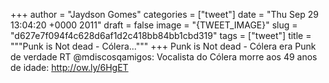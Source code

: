 
+++
author = "Jaydson Gomes"
categories = ["tweet"]
date = "Thu Sep 29 13:04:20 +0000 2011"
draft = false
image = "{TWEET_IMAGE}"
slug = "d627e7f094f4c628d6af1d2c418bb84bb1cbd319"
tags = ["tweet"]
title = """Punk is Not dead - Cólera..."""
+++
Punk is Not dead - Cólera era Punk de verdade RT @mdiscosqamigos: Vocalista do Cólera morre aos 49 anos de idade: http://ow.ly/6HgET
